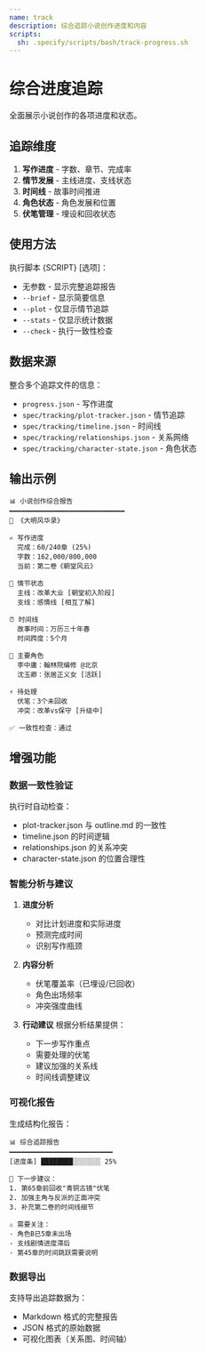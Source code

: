 ```yaml
---
name: track
description: 综合追踪小说创作进度和内容
scripts:
  sh: .specify/scripts/bash/track-progress.sh
---
```


# 综合进度追踪

全面展示小说创作的各项进度和状态。

## 追踪维度

1. **写作进度** - 字数、章节、完成率
2. **情节发展** - 主线进度、支线状态
3. **时间线** - 故事时间推进
4. **角色状态** - 角色发展和位置
5. **伏笔管理** - 埋设和回收状态

## 使用方法

执行脚本 {SCRIPT} [选项]：
- 无参数 - 显示完整追踪报告
- `--brief` - 显示简要信息
- `--plot` - 仅显示情节追踪
- `--stats` - 仅显示统计数据
- `--check` - 执行一致性检查

## 数据来源

整合多个追踪文件的信息：
- `progress.json` - 写作进度
- `spec/tracking/plot-tracker.json` - 情节追踪
- `spec/tracking/timeline.json` - 时间线
- `spec/tracking/relationships.json` - 关系网络
- `spec/tracking/character-state.json` - 角色状态

## 输出示例

```
📊 小说创作综合报告
━━━━━━━━━━━━━━━━━━━━━━━━━━━━━
📖 《大明风华录》

✍️ 写作进度
  完成：60/240章 (25%)
  字数：162,000/800,000
  当前：第二卷《朝堂风云》

📍 情节状态
  主线：改革大业 [朝堂初入阶段]
  支线：感情线 [相互了解]

⏰ 时间线
  故事时间：万历三十年春
  时间跨度：5个月

👥 主要角色
  李中庸：翰林院编修 @北京
  沈玉卿：张居正义女 [活跃]

⚡ 待处理
  伏笔：3个未回收
  冲突：改革vs保守 [升级中]

✅ 一致性检查：通过
```

## 增强功能

### 数据一致性验证

执行时自动检查：
- plot-tracker.json 与 outline.md 的一致性
- timeline.json 的时间逻辑
- relationships.json 的关系冲突
- character-state.json 的位置合理性

### 智能分析与建议

1. **进度分析**
   - 对比计划进度和实际进度
   - 预测完成时间
   - 识别写作瓶颈

2. **内容分析**
   - 伏笔覆盖率（已埋设/已回收）
   - 角色出场频率
   - 冲突强度曲线

3. **行动建议**
   根据分析结果提供：
   - 下一步写作重点
   - 需要处理的伏笔
   - 建议加强的关系线
   - 时间线调整建议

### 可视化报告

生成结构化报告：
```
📊 综合追踪报告
━━━━━━━━━━━━━━━━━━━━━━━━━━
[进度条] ████████░░░░░░░ 25%

🎯 下一步建议：
1. 第65章前回收"青铜古镜"伏笔
2. 加强主角与反派的正面冲突
3. 补充第二卷的时间线细节

⚠️ 需要关注：
- 角色B已5章未出场
- 支线剧情进度滞后
- 第45章的时间跳跃需要说明
```

### 数据导出

支持导出追踪数据为：
- Markdown 格式的完整报告
- JSON 格式的原始数据
- 可视化图表（关系图、时间轴）
